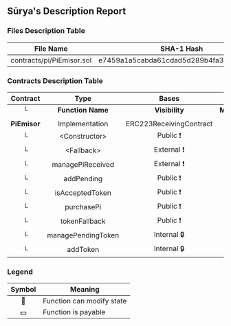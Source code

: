 ## Sūrya's Description Report

### Files Description Table


|  File Name  |  SHA-1 Hash  |
|-------------|--------------|
| contracts/pi/PiEmisor.sol | e7459a1a5cabda61cdad5d289b4fa3b1f8393ce1 |


### Contracts Description Table


|  Contract  |         Type        |       Bases      |                  |                 |
|:----------:|:-------------------:|:----------------:|:----------------:|:---------------:|
|     └      |  **Function Name**  |  **Visibility**  |  **Mutability**  |  **Modifiers**  |
||||||
| **PiEmisor** | Implementation | ERC223ReceivingContract |||
| └ | \<Constructor\> | Public ❗️ | 🛑  | |
| └ | \<Fallback\> | External ❗️ |  💵 |NO❗️ |
| └ | managePiReceived | External ❗️ |  💵 |NO❗️ |
| └ | addPending | Public ❗️ | 🛑  |NO❗️ |
| └ | isAcceptedToken | Public ❗️ |   |NO❗️ |
| └ | purchasePi | Public ❗️ | 🛑  |NO❗️ |
| └ | tokenFallback | Public ❗️ | 🛑  |NO❗️ |
| └ | managePendingToken | Internal 🔒 | 🛑  | |
| └ | addToken | Internal 🔒 | 🛑  | |


### Legend

|  Symbol  |  Meaning  |
|:--------:|-----------|
|    🛑    | Function can modify state |
|    💵    | Function is payable |
